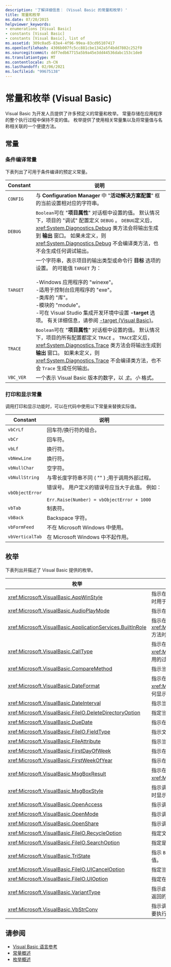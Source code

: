 ```yaml
---
description: '了解详细信息： (Visual Basic 的常量和枚举) '
title: 常量和枚举
ms.date: 07/20/2015
helpviewer_keywords:
- enumerations [Visual Basic]
- constants [Visual Basic]
- constants [Visual Basic], list of
ms.assetid: 309c0ad5-83e4-4f96-99ea-83cd95107417
ms.openlocfilehash: 4306b007fc5cc881cbe1342a5f4bdd7802c252f0
ms.sourcegitcommit: ddf7edb67715a5b9a45e3dd44536dabc153c1de0
ms.translationtype: MT
ms.contentlocale: zh-CN
ms.lasthandoff: 02/06/2021
ms.locfileid: "99675138"
---
```

# <a name="constants-and-enumerations-visual-basic"></a>常量和枚举 (Visual Basic)

Visual Basic 为开发人员提供了许多预定义的常量和枚举。 常量存储在应用程序的整个执行过程中保持不变的值。 枚举提供了使用相关常量集以及将常量值与名称相关联的一个便捷方法。  
  
## <a name="constants"></a>常量  
  
### <a name="conditional-compilation-constants"></a>条件编译常量  

 下表列出了可用于条件编译的预定义常量。  
  
|**Constant**|**说明**|  
|---|---|  
|`CONFIG`|与 **Configuration Manager** 中 "**活动解决方案配置**" 框的当前设置相对应的字符串。|  
|`DEBUG`|`Boolean`可在 "**项目属性**" 对话框中设置的值。 默认情况下，项目的 "调试" 配置定义 `DEBUG` 。 `DEBUG`定义后， <xref:System.Diagnostics.Debug> 类方法会将输出生成到 **输出** 窗口。 如果未定义，则 <xref:System.Diagnostics.Debug> 不会编译类方法，也不会生成任何调试输出。|  
|`TARGET`|一个字符串，表示项目的输出类型或命令行 **目标** 选项的设置。 的可能值 `TARGET` 为：<br /><br /> -Windows 应用程序的 "winexe"。<br />-适用于控制台应用程序的 "exe"。<br />-类库的 "库"。<br />-模块的 "module"。<br />-可在 Visual Studio 集成开发环境中设置 **-target** 选项。 有关详细信息，请参阅 [-target (Visual Basic)](../reference/command-line-compiler/target.md)。|  
|`TRACE`|`Boolean`可在 "**项目属性**" 对话框中设置的值。 默认情况下，项目的所有配置都定义 `TRACE` 。 `TRACE`定义后， <xref:System.Diagnostics.Trace> 类方法会将输出生成到 **输出** 窗口。 如果未定义，则 <xref:System.Diagnostics.Trace> 不会编译类方法，也不会 `Trace` 生成任何输出。|  
|`VBC_VER`|一个表示 Visual Basic 版本的数字，以 *主*。*小* 格式。|  
  
### <a name="print-and-display-constants"></a>打印和显示常量  

 调用打印和显示功能时，可以在代码中使用以下常量来替换实际值。  
  
|**Constant**|**说明**|  
|---|---|  
|`vbCrLf`|回车符/换行符的组合。|  
|`vbCr`|回车符。|  
|`vbLf`|换行符。|  
|`vbNewLine`|换行符。|  
|`vbNullChar`|空字符。|  
|`vbNullString`|与零长度字符串不同 ( "" ) ;用于调用外部过程。|  
|`vbObjectError`|错误号。 用户定义的错误号应当大于此值。 例如：<br /><br /> `Err.Raise(Number) = vbObjectError + 1000`|  
|`vbTab`|制表符。|  
|`vbBack`|Backspace 字符。|  
|`vbFormFeed`|不在 Microsoft Windows 中使用。|  
|`vbVerticalTab`|在 Microsoft Windows 中不起作用。|  
  
## <a name="enumerations"></a>枚举  

 下表列出并描述了 Visual Basic 提供的枚举。  
  
|枚举|描述|  
|---|---|  
|<xref:Microsoft.VisualBasic.AppWinStyle>|指示在调用 <xref:Microsoft.VisualBasic.Interaction.Shell%2A> 函数时用于被调用程序的窗口样式。|  
|<xref:Microsoft.VisualBasic.AudioPlayMode>|指示在调用音频方法时如何播放声音。|  
|<xref:Microsoft.VisualBasic.ApplicationServices.BuiltInRole>|指示在调用 <xref:Microsoft.VisualBasic.ApplicationServices.User.IsInRole%2A> 方法时检查的角色类型。|  
|<xref:Microsoft.VisualBasic.CallType>|指示在调用 <xref:Microsoft.VisualBasic.Interaction.CallByName%2A> 函数时调用的过程类型。|  
|<xref:Microsoft.VisualBasic.CompareMethod>|指示当调用比较函数时如何比较字符串。|  
|<xref:Microsoft.VisualBasic.DateFormat>|指示在调用 <xref:Microsoft.VisualBasic.Strings.FormatDateTime%2A> 函数时如何显示日期。|  
|<xref:Microsoft.VisualBasic.DateInterval>|指示当调用与日期相关的函数时如何确定日期间隔并设置其格式。|  
|<xref:Microsoft.VisualBasic.FileIO.DeleteDirectoryOption>|指定当要删除的目录中含有文件或目录时应采取的操作。|  
|<xref:Microsoft.VisualBasic.DueDate>|指示在调用财务方法时付款何时到期。|  
|<xref:Microsoft.VisualBasic.FileIO.FieldType>|指示文本字段是分隔的还是固定宽度的。|  
|<xref:Microsoft.VisualBasic.FileAttribute>|指示当调用文件访问函数时要使用的文件特性。|  
|<xref:Microsoft.VisualBasic.FirstDayOfWeek>|指示在调用与日期相关的函数时使用的每周的第一天。|  
|<xref:Microsoft.VisualBasic.FirstWeekOfYear>|指示在调用与日期相关的函数时使用的每年的第一周。|  
|<xref:Microsoft.VisualBasic.MsgBoxResult>|指示在消息框上按下了哪个按钮，由 <xref:Microsoft.VisualBasic.Interaction.MsgBox%2A> 函数返回。|  
|<xref:Microsoft.VisualBasic.MsgBoxStyle>|指示调用 <xref:Microsoft.VisualBasic.Interaction.MsgBox%2A> 函数时显示的按钮。|  
|<xref:Microsoft.VisualBasic.OpenAccess>|指示调用文件访问函数时如何打开文件。|  
|<xref:Microsoft.VisualBasic.OpenMode>|指示调用文件访问函数时如何打开文件。|  
|<xref:Microsoft.VisualBasic.OpenShare>|指示调用文件访问函数时如何打开文件。|  
|<xref:Microsoft.VisualBasic.FileIO.RecycleOption>|指定文件是应永久删除还是放入“回收站”中。|  
|<xref:Microsoft.VisualBasic.FileIO.SearchOption>|指定是搜索所有目录还是仅搜索顶级目录。|  
|<xref:Microsoft.VisualBasic.TriState>|指示 `Boolean` 值，或者在调用数字格式设置函数时是否应使用默认值。|  
|<xref:Microsoft.VisualBasic.FileIO.UICancelOption>|指定当用户在操作过程中单击 " **取消** " 时应执行的操作。|  
|<xref:Microsoft.VisualBasic.FileIO.UIOption>|指定在复制、删除或移动文件或目录时是否显示进度对话框。|  
|<xref:Microsoft.VisualBasic.VariantType>|指示由 <xref:Microsoft.VisualBasic.Information.VarType%2A> 函数返回的变量对象的类型。|  
|<xref:Microsoft.VisualBasic.VbStrConv>|指示调用 <xref:Microsoft.VisualBasic.Strings.StrConv%2A> 函数时要执行的转换类型。|  
  
## <a name="see-also"></a>请参阅

- [Visual Basic 语言参考](index.md)
- [常量概述](../programming-guide/language-features/constants-enums/constants-overview.md)
- [枚举概述](../programming-guide/language-features/constants-enums/enumerations-overview.md)
